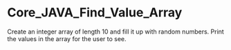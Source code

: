 # Core_JAVA_Find_Value_Array
Create an integer array of length 10 and fill it up with random numbers. Print the values in the array for the user to see.
